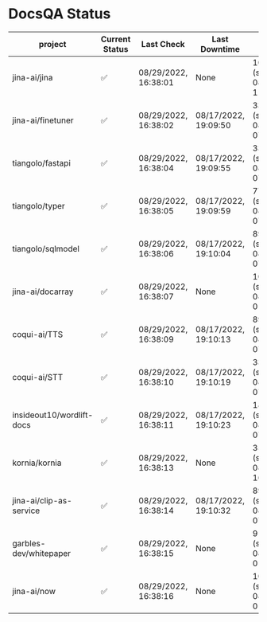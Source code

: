 # DocsQA Status

|         project         |Current Status|     Last Check     |   Last Downtime    |              % Uptime               |
|-------------------------|--------------|--------------------|--------------------|-------------------------------------|
|jina-ai/jina             |✅            |08/29/2022, 16:38:01|None                |100.000 (since 08/29/2022, 11:24:14) |
|jina-ai/finetuner        |✅            |08/29/2022, 16:38:02|08/17/2022, 19:09:50|33.196 (since 08/15/2022, 07:09:42)  |
|tiangolo/fastapi         |✅            |08/29/2022, 16:38:04|08/17/2022, 19:09:55|33.207 (since 08/15/2022, 07:09:42)  |
|tiangolo/typer           |✅            |08/29/2022, 16:38:05|08/17/2022, 19:09:59|77.550 (since 08/15/2022, 07:09:42)  |
|tiangolo/sqlmodel        |✅            |08/29/2022, 16:38:06|08/17/2022, 19:10:04|89.617 (since 08/15/2022, 07:09:42)  |
|jina-ai/docarray         |✅            |08/29/2022, 16:38:07|None                |100.000 (since 08/24/2022, 01:39:12) |
|coqui-ai/TTS             |✅            |08/29/2022, 16:38:09|08/17/2022, 19:10:13|89.612 (since 08/15/2022, 07:09:42)  |
|coqui-ai/STT             |✅            |08/29/2022, 16:38:10|08/17/2022, 19:10:19|33.215 (since 08/15/2022, 07:09:42)  |
|insideout10/wordlift-docs|✅            |08/29/2022, 16:38:11|08/17/2022, 19:10:23|183.535 (since 08/15/2022, 07:09:42) |
|kornia/kornia            |✅            |08/29/2022, 16:38:13|None                |3564.496 (since 08/23/2022, 16:11:04)|
|jina-ai/clip-as-service  |✅            |08/29/2022, 16:38:14|08/17/2022, 19:10:32|89.634 (since 08/15/2022, 07:09:42)  |
|garbles-dev/whitepaper   |✅            |08/29/2022, 16:38:15|None                |91.015 (since 08/24/2022, 01:39:12)  |
|jina-ai/now              |✅            |08/29/2022, 16:38:16|None                |100.000 (since 08/24/2022, 01:39:12) |
